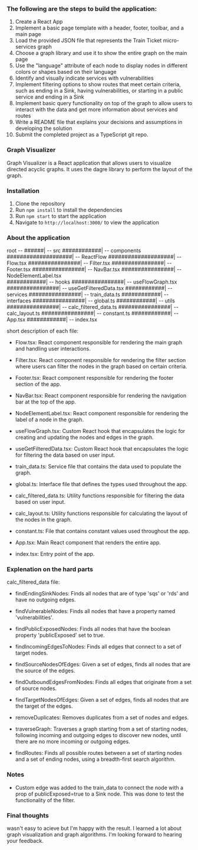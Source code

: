 
### [](#header-3)The following are the steps to build the application:

1. Create a React App
2. Implement a basic page template with a header, footer, toolbar, and a main page
3. Load the provided JSON file that represents the Train Ticket micro-services graph
4. Choose a graph library and use it to show the entire graph on the main page
5. Use the "language" attribute of each node to display nodes in different colors or shapes based on their language
6. Identify and visually indicate services with vulnerabilities
7. Implement filtering options to show routes that meet certain criteria, such as ending in a Sink, having vulnerabilities, or starting in a public service and ending in a Sink
8. Implement basic query functionality on top of the graph to allow users to interact with the data and get more information about services and routes
9. Write a README file that explains your decisions and assumptions in developing the solution
10. Submit the completed project as a TypeScript git repo.

### [](#header-3) Graph Visualizer
Graph Visualizer is a React application that allows users to visualize directed acyclic graphs. 
It uses the dagre library to perform the layout of the graph.

### [](#header-3) Installation
1. Clone the repository
2. Run `npm install` to install the dependencies
3. Run `npm start` to start the application
4. Navigate to `http://localhost:3000/` to view the application

### [](#header-3) About the application

root --
######| -- src
############| -- components
####################| -- ReactFlow
####################| -- Flow.tsx
################| -- Filter.tsx
################| -- Footer.tsx
################| -- NavBar.tsx
################| -- NodeElementLabel.tsx     
############| -- hooks
################| -- useFlowGraph.tsx
################| -- useGetFilteredData.tsx
############| -- services 
################| -- train_data.ts
############| -- interfaces
################| -- global.ts
############| -- utils
################| -- calc_filtered_data.ts
################| -- calc_layout.ts
################| -- constant.ts
############| -- App.tsx
############| -- index.tsx
      
short description of each file:

* Flow.tsx: React component responsible for rendering the main graph and handling user interactions.

* Filter.tsx: React component responsible for rendering the filter section where users can filter the nodes in the graph based on certain criteria.

* Footer.tsx: React component responsible for rendering the footer section of the app.

* NavBar.tsx: React component responsible for rendering the navigation bar at the top of the app.

* NodeElementLabel.tsx: React component responsible for rendering the label of a node in the graph.

* useFlowGraph.tsx: Custom React hook that encapsulates the logic for creating and updating the nodes and edges in the graph.

* useGetFilteredData.tsx: Custom React hook that encapsulates the logic for filtering the data based on user input.

* train_data.ts: Service file that contains the data used to populate the graph.

* global.ts: Interface file that defines the types used throughout the app.

* calc_filtered_data.ts: Utility functions responsible for filtering the data based on user input.

* calc_layout.ts: Utility functions responsible for calculating the layout of the nodes in the graph.

* constant.ts: File that contains constant values used throughout the app.

* App.tsx: Main React component that renders the entire app.

* index.tsx: Entry point of the app.


### [](#header-3) Explenation on the hard parts

calc_filtered_data file:

- findEndingSinkNodes: Finds all nodes that are of type 'sqs' or 'rds' and have no outgoing edges.

- findVulnerableNodes: Finds all nodes that have a property named 'vulnerabilities'.

- findPublicExposedNodes: Finds all nodes that have the boolean property 'publicExposed' set to true.

- findIncomingEdgesToNodes: Finds all edges that connect to a set of target nodes.

- findSourceNodesOfEdges: Given a set of edges, finds all nodes that are the source of the edges.

- findOutboundEdgesFromNodes: Finds all edges that originate from a set of source nodes.

- findTargetNodesOfEdges: Given a set of edges, finds all nodes that are the target of the edges.

- removeDuplicates: Removes duplicates from a set of nodes and edges.

- traverseGraph: Traverses a graph starting from a set of starting nodes, following incoming and outgoing edges to discover new nodes, until there are no more incoming or outgoing edges.

- findRoutes: Finds all possible routes between a set of starting nodes and a set of ending nodes, using a breadth-first search algorithm.

### [](#header-3) Notes

- Custom edge was added to the train_data to connect the node with a prop of publicExposed=true to a Sink node. 
This was done to test the functionality of the filter.

### [](#header-3) Final thoughts

wasn't easy to acieve but I'm happy with the result. I learned a lot about graph visualization and graph algorithms. I'm looking forward to hearing your feedback.
